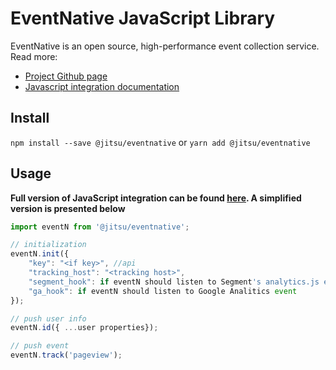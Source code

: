 # EventNative JavaScript Library

EventNative is an open source, high-performance event collection service. Read more:
* [Project Github page](https://github.com/jitsucom/jitsu/server/)
* [Javascript integration documentation](https://docs.eventnative.org/sending-data/javascript-reference)


## Install
`npm install --save @jitsu/eventnative` or `yarn add @jitsu/eventnative`

## Usage
**Full version of JavaScript integration can be found [here](https://docs.eventnative.org/sending-data/javascript-reference). A simplified version is presented below**

```javascript 
import eventN from '@jitsu/eventnative';

// initialization
eventN.init({
    "key": "<if key>", //api
    "tracking_host": "<tracking host>",
    "segment_hook": if eventN should listen to Segment's analytics.js events,
    "ga_hook": if eventN should listen to Google Analitics event
});

// push user info
eventN.id({ ...user properties}); 

// push event
eventN.track('pageview');

```